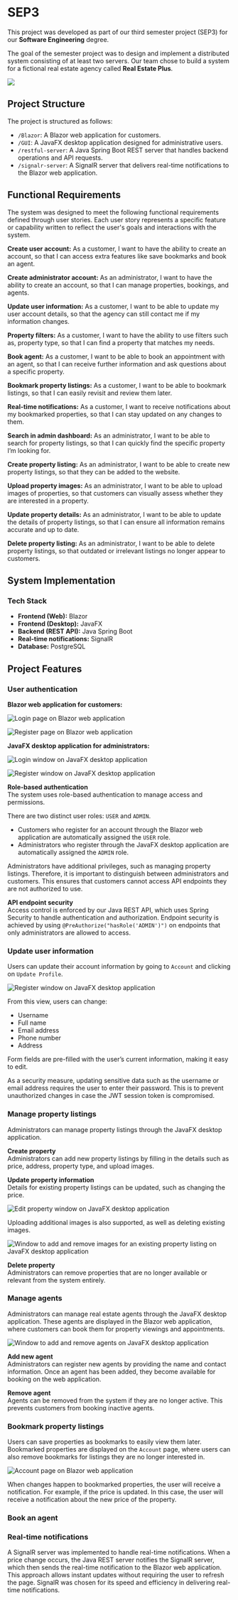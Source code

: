 # SEP3

This project was developed as part of our third semester project (SEP3) for our **Software Engineering** degree.

The goal of the semester project was to design and implement a distributed system consisting of at least two servers. Our team chose to build a system for a fictional real estate agency called **Real Estate Plus**.

![](.github/Blazor_Properties.jpeg)

## Project Structure

The project is structured as follows:

- `/Blazor`: A Blazor web application for customers.
- `/GUI`: A JavaFX desktop application designed for administrative users.
- `/restful-server`: A Java Spring Boot REST server that handles backend operations and API requests.
- `/signalr-server`: A SignalR server that delivers real-time notifications to the Blazor web application.

## Functional Requirements

The system was designed to meet the following functional requirements defined through user stories. Each user story represents a specific feature or capability written to reflect the user's goals and interactions with the system.

**Create user account:** As a customer, I want to have the ability to create an account, so that I can access extra features like save bookmarks and book an agent.

**Create administrator account:** As an administrator, I want to have the ability to create an account, so that I can manage properties, bookings, and agents.

**Update user information:** As a customer, I want to be able to update my user account details, so that the agency can still contact me if my information changes.

**Property filters:** As a customer, I want to have the ability to use filters such as, property type, so that I can find a property that matches my needs.

**Book agent:** As a customer, I want to be able to book an appointment with an agent, so that I can receive further information and ask questions about a specific property.

**Bookmark property listings:** As a customer, I want to be able to bookmark listings, so that I can easily revisit and review them later.

**Real-time notifications:** As a customer, I want to receive notifications about my bookmarked properties, so that I can stay updated on any changes to them.

**Search in admin dashboard:** As an administrator, I want to be able to search for property listings, so that I can quickly find the specific property I’m looking for.

**Create property listing:** As an administrator, I want to be able to create new property listings, so that they can be added to the website.

**Upload property images:** As an administrator, I want to be able to upload images of properties, so that customers can visually assess whether they are interested in a property.

**Update property details:** As an administrator, I want to be able to update the details of property listings, so that I can ensure all information remains accurate and up to date.

**Delete property listing:** As an administrator, I want to be able to delete property listings, so that outdated or irrelevant listings no longer appear to customers.

## System Implementation

### Tech Stack

- **Frontend (Web):** Blazor
- **Frontend (Desktop):** JavaFX
- **Backend (REST API):** Java Spring Boot
- **Real-time notifications:** SignalR
- **Database:** PostgreSQL

## Project Features

### User authentication

**Blazor web application for customers:**

![Login page on Blazor web application](.github/Blazor_Login.jpeg)

![Register page on Blazor web application](.github/Blazor_Register.jpeg)

**JavaFX desktop application for administrators:**

![Login window on JavaFX desktop application](.github/JavaFX_Login.png)

![Register window on JavaFX desktop application](.github/JavaFX_Register.png)

**Role-based authentication**\
The system uses role-based authentication to manage access and permissions.

There are two distinct user roles: `USER` and `ADMIN`.

- Customers who register for an account through the Blazor web application are automatically assigned the `USER` role.
- Administrators who register through the JavaFX desktop application are automatically assigned the `ADMIN` role.

Administrators have additional privileges, such as managing property listings. Therefore, it is important to distinguish between administrators and customers. This ensures that customers cannot access API endpoints they are not authorized to use.

**API endpoint security**\
Access control is enforced by our Java REST API, which uses Spring Security to handle authentication and authorization.
Endpoint security is achieved by using `@PreAuthorize("hasRole('ADMIN')")` on endpoints that only administrators are allowed to access.

### Update user information

Users can update their account information by going to `Account` and clicking on `Update Profile`.

![Register window on JavaFX desktop application](.github/Blazor_Update_Profile.jpeg)

From this view, users can change:

- Username
- Full name
- Email address
- Phone number
- Address

Form fields are pre-filled with the user’s current information, making it easy to edit.

As a security measure, updating sensitive data such as the username or email address requires the user to enter their password. This is to prevent unauthorized changes in case the JWT session token is compromised.

### Manage property listings

Administrators can manage property listings through the JavaFX desktop application.

**Create property**\
Administrators can add new property listings by filling in the details such as price, address, property type, and upload images.

**Update property information**\
Details for existing property listings can be updated, such as changing the price.

![Edit property window on JavaFX desktop application](.github/JavaFX_Edit_Property.png)

Uploading additional images is also supported, as well as deleting existing images.

![Window to add and remove images for an existing property listing on JavaFX desktop application](.github/JavaFX_Edit_Property_Images.png)

**Delete property**\
Administrators can remove properties that are no longer available or relevant from the system entirely.

### Manage agents

Administrators can manage real estate agents through the JavaFX desktop application. These agents are displayed in the Blazor web application, where customers can book them for property viewings and appointments.

![Window to add and remove agents on JavaFX desktop application](.github/JavaFX_Agent_List.png)

**Add new agent**\
Administrators can register new agents by providing the name and contact information. Once an agent has been added, they become available for booking on the web application.

**Remove agent**\
Agents can be removed from the system if they are no longer active. This prevents customers from booking inactive agents.

### Bookmark property listings

Users can save properties as bookmarks to easily view them later.
Bookmarked properties are displayed on the `Account` page, where users can also remove bookmarks for listings they are no longer interested in.

![Account page on Blazor web application](.github/Blazor_Account.jpeg)

When changes happen to bookmarked properties, the user will receive a notification.
For example, if the price is updated. In this case, the user will receive a notification about the new price of the property.

### Book an agent

### Real-time notifications

A SignalR server was implemented to handle real-time notifications.
When a price change occurs, the Java REST server notifies the SignalR server, which then sends the real-time notification to the Blazor web application. This approach allows instant updates without requiring the user to refresh the page. SignalR was chosen for its speed and efficiency in delivering real-time notifications.
